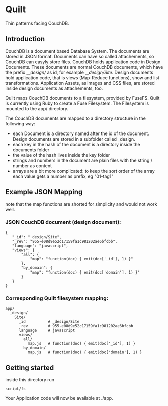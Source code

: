 # Quilt

Thin patterns facing CouchDB.


## Introduction

CouchDB is a document based Database System. The documents are stored in JSON format. Documents can have so called attachements, so CouchDB can easyly store files.
CouchDB holds application code in Design Documents. These documents are normal CouchDB documents, which have the prefix ___design/_ as id, for example ___design/Site_.
Design documents hold application code, that is views (Map-Reduce functions), show and list transformations.
Application Assets, as Images and CSS files, are stored inside design documents as attachements, too.

Quilt maps CouchDB documents to a filesystem, provided by FuseFS.
Quilt is currently using Ruby to create a Fuse Filesystem. The Filesystem is mounted to the app/ directory.

The CouchDB documents are mapped to a directory structure in the following way:

* each Document is a directory named after the id of the document. Design documents are stored in a subfolder called _design.
* each key in the hash of the document is a directory inside the documents folder
* the value of the hash lives inside the key folder
* strings and numbers in the document are plain files with the string / number as content
* arrays are a bit more complicated: to keep the sort order of the array each value gets a number as prefix, eg "01-tag1"


## Example JSON Mapping

note that the map functions are shorted for simplicity and would not work well.

### JSON CouchDB document (design document):

    {
       "_id": "_design/Site",
       "_rev": "955-e08d9e52c17159fa1c981202ae6bfcbb",
       "language": "javascript",
       "views": {
           "all": {
               "map": "function(doc) { emit(doc['_id'], 1) }"
           },
           "by_domain": {
               "map": "function(doc) { emit(doc['domain'], 1) }"
           }
       }
    }


### Corresponding Quilt filesystem mapping:

    app/
      _design/
        Site/
          _id          # _design/Site
          _rev         # 955-e08d9e52c17159fa1c981202ae6bfcbb
          language     # javascript
          views/
            all/
              map.js   # function(doc) { emit(doc['_id'], 1) }
            by_domain/
              map.js   # function(doc) { emit(doc['domain'], 1) }


## Getting started

inside this directory run

    script/fs


Your Application code will now be available at ./app.


